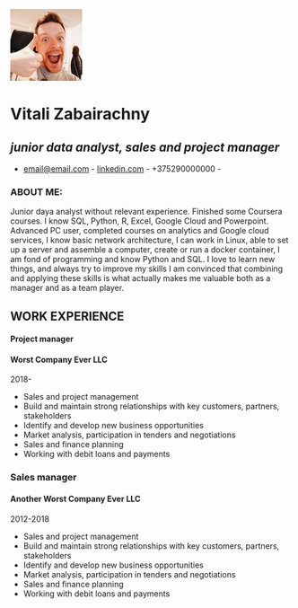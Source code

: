 ![avatar](avatar.jpg) 


# Vitali Zabairachny


## _junior data analyst, sales and project manager_


- email@email.com - [linkedin.com](https://linkedin.com) - +375290000000 -
 
### ABOUT ME: 
Junior daya analyst without relevant experience. Finished some Coursera courses. I know SQL, Python, R, Excel, Google Cloud and Powerpoint.
Advanced PC user, completed courses on analytics and Google cloud services, I know basic network architecture, I can work in
Linux, able to set up a server and assemble a computer, create or run a docker container, I am fond of programming and know
Python and SQL. I love to learn new things, and always try to improve my skills
I am convinced that combining and applying these skills is what actually makes me valuable both as a manager and as a team
player.
 
## __WORK EXPERIENCE__
#### Project manager
#### Worst Company Ever LLC
2018-
* Sales and project management
* Build and maintain strong relationships with key customers, partners, stakeholders
* Identify and develop new business opportunities
* Market analysis, participation in tenders and negotiations
* Sales and finance planning
* Working with debit loans and payments
 
### Sales manager
#### Another Worst Company Ever LLC
2012-2018
* Sales and project management
* Build and maintain strong relationships with key customers, partners, stakeholders
* Identify and develop new business opportunities
* Market analysis, participation in tenders and negotiations
* Sales and finance planning
* Working with debit loans and payments


